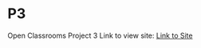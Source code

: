# P3
Open Classrooms Project 3
Link to view site:   <a href="w3dd1e.github.io/P3">Link to Site </a>
